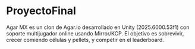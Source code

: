 # ProyectoFinal
Agar MX es un clon de Agar.io desarrollado en Unity (2025.6000.53f1) con soporte multijugador online usando Mirror/KCP. El objetivo es sobrevivir, crecer comiendo células y pellets, y competir en el leaderboard.
